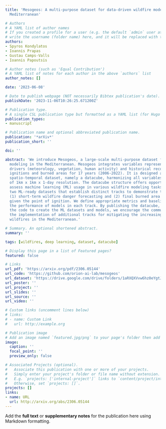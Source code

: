 ```yaml
---
title: 'Mesogeos: A multi-purpose dataset for data-driven wildfire modeling in the
  Mediterranean'

# Authors
# A YAML list of author names
# If you created a profile for a user (e.g. the default `admin` user at `content/authors/admin/`), 
# write the username (folder name) here, and it will be replaced with their full name and linked to their profile.
authors:
- Spyros Kondylatos
- Ioannis Prapas
- Gustau Camps-Valls
- Ioannis Papoutsis

# Author notes (such as 'Equal Contribution')
# A YAML list of notes for each author in the above `authors` list
author_notes: []

date: '2023-06-08'

# Date to publish webpage (NOT necessarily Bibtex publication's date).
publishDate: '2023-11-06T10:26:25.671200Z'

# Publication type.
# A single CSL publication type but formatted as a YAML list (for Hugo requirements).
publication_types:
- manuscript

# Publication name and optional abbreviated publication name.
publication: '*arXiv*'
publication_short: ''

doi: ''

abstract: 'We introduce Mesogeos, a large-scale multi-purpose dataset for wildfire
  modeling in the Mediterranean. Mesogeos integrates variables representing wildfire
  drivers (meteorology, vegetation, human activity) and historical records of wildfire
  ignitions and burned areas for 17 years (2006-2022). It is designed as a cloud-friendly
  spatio-temporal dataset, namely a datacube, harmonizing all variables in a grid
  of 1km x 1km x 1-day resolution. The datacube structure offers opportunities to
  assess machine learning (ML) usage in various wildfire modeling tasks. We extract
  two ML-ready datasets that establish distinct tracks to demonstrate this potential:
  (1) short-term wildfire danger forecasting and (2) final burned area estimation
  given the point of ignition. We define appropriate metrics and baselines to evaluate
  the performance of models in each track. By publishing the datacube, along with
  the code to create the ML datasets and models, we encourage the community to foster
  the implementation of additional tracks for mitigating the increasing threat of
  wildfires in the Mediterranean.'

# Summary. An optional shortened abstract.
summary: ''

tags: [wildfires, deep learning, dataset, datacube]

# Display this page in a list of Featured pages?
featured: false

# Links
url_pdf: 'https://arxiv.org/pdf/2306.05144'
url_code: 'https://github.com/orion-ai-lab/mesogeos'
url_dataset: 'https://drive.google.com/drive/folders/1aRXQXVvw6hz0eYgtJDoixjPQO-_bRKz9'
url_poster: ''
url_project: ''
url_slides: ''
url_source: ''
url_video: ''

# Custom links (uncomment lines below)
# links:
# - name: Custom Link
#   url: http://example.org

# Publication image
# Add an image named `featured.jpg/png` to your page's folder then add a caption below.
image:
  caption: ''
  focal_point: ''
  preview_only: false

# Associated Projects (optional).
#   Associate this publication with one or more of your projects.
#   Simply enter your project's folder or file name without extension.
#   E.g. `projects: ['internal-project']` links to `content/project/internal-project/index.md`.
#   Otherwise, set `projects: []`.
projects: []
links:
- name: URL
  url: http://arxiv.org/abs/2306.05144
---
```


Add the **full text** or **supplementary notes** for the publication here using Markdown formatting.
